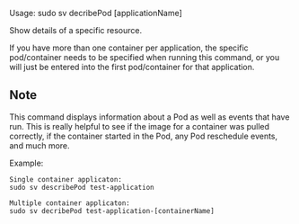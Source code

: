 Usage: sudo sv decribePod [applicationName]

Show details of a specific resource.

If you have more than one container per application, the specific pod/container needs to be specified when running this command, or you will just be entered into the first pod/container for that application.

## Note
This command displays information about a Pod as well as events that have run. This is really helpful to see if the image for a container was pulled correctly, if the container started in the Pod, any Pod reschedule events, and much more.

Example:
```
Single container applicaton:
sudo sv describePod test-application

Multiple container applicaton:
sudo sv decribePod test-application-[containerName]
```